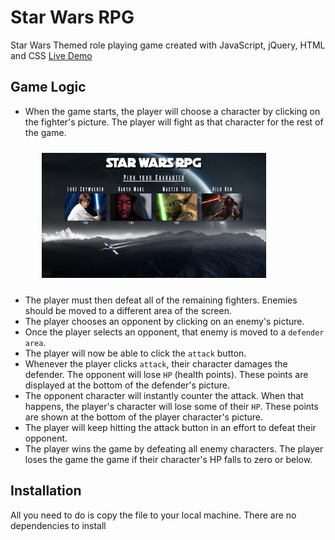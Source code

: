 # Star Wars RPG

Star Wars Themed role playing game created with JavaScript, jQuery, HTML and CSS
[Live Demo](https://star-wars-final-battle.herokuapp.com/)

## Game Logic

* When the game starts, the player will choose a character by clicking on the fighter's picture. The player will fight as that character for the rest of the game.

<img src="https://github.com/crisr10/star-wars-rpg-game/blob/master/assets/images/game-images/Screenshot1.png?raw=true" height="200px" style="margin:10px 50px"/>

* The player must then defeat all of the remaining fighters. Enemies should be moved to a different area of the screen.
* The player chooses an opponent by clicking on an enemy's picture.
* Once the player selects an opponent, that enemy is moved to a `defender area`.
* The player will now be able to click the `attack` button.
* Whenever the player clicks `attack`, their character damages the defender. The opponent will lose `HP` (health points). These points are displayed at the bottom of the defender's picture. 
* The opponent character will instantly counter the attack. When that happens, the player's character will lose some of their `HP`. These points are shown at the bottom of the player character's picture.
* The player will keep hitting the attack button in an effort to defeat their opponent.
* The player wins the game by defeating all enemy characters. The player loses the game the game if their character's HP falls to zero or below.

## Installation

All you need to do is copy the file to your local machine. There are no dependencies to install

